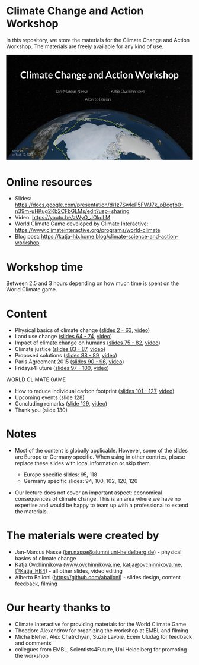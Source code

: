 # Climate Change and Action Workshop

In this repository, we store the materials for the Climate Change and Action Workshop. The materials are freely available for any kind of use.

![title](/imgs/ClimateChangeandActionWorkshopFINAL.png)

# Online resources

* Slides: https://docs.google.com/presentation/d/1z7SwIeP5FWJ7k_pBcgfb0-n39m-uHKug2Kb2CFbGLMs/edit?usp=sharing
* Video: https://youtu.be/zWyO_JOkcLM
* World Climate Game developed by Climate Interactive: https://www.climateinteractive.org/programs/world-climate
* Blog post: https://katja-hb.home.blog/climate-science-and-action-workshop

# Workshop time

Between 2.5 and 3 hours depending on how much time is spent on the World Climate game.

# Content

* Physical basics of climate change ([slides 2 - 63](https://docs.google.com/presentation/d/1z7SwIeP5FWJ7k_pBcgfb0-n39m-uHKug2Kb2CFbGLMs/edit#slide=id.g475928a829_3_0), [video](https://www.youtube.com/watch?v=zWyO_JOkcLM))
* Land use change ([slides 64 - 74](https://docs.google.com/presentation/d/1z7SwIeP5FWJ7k_pBcgfb0-n39m-uHKug2Kb2CFbGLMs/edit#slide=id.g475928a829_1_399), [video](https://www.youtube.com/watch?v=zWyO_JOkcLM&t=48m56s))
* Impact of climate change on humans ([slides 75 - 82](https://docs.google.com/presentation/d/1z7SwIeP5FWJ7k_pBcgfb0-n39m-uHKug2Kb2CFbGLMs/edit#slide=id.g475928a829_1_202), [video](https://www.youtube.com/watch?v=zWyO_JOkcLM&t=56m20s))
* Climate justice ([slides 83 - 87](https://docs.google.com/presentation/d/1z7SwIeP5FWJ7k_pBcgfb0-n39m-uHKug2Kb2CFbGLMs/edit#slide=id.g41a731f019_17_647), [video](https://www.youtube.com/watch?v=zWyO_JOkcLM&t=58m56s))
* Proposed solutions ([slides 88 - 89](https://docs.google.com/presentation/d/1z7SwIeP5FWJ7k_pBcgfb0-n39m-uHKug2Kb2CFbGLMs/edit#slide=id.g6014d16084_0_3), [video](https://www.youtube.com/watch?v=zWyO_JOkcLM&t=60m16s))
* Paris Agreement 2015 ([slides 90 - 96](https://docs.google.com/presentation/d/1z7SwIeP5FWJ7k_pBcgfb0-n39m-uHKug2Kb2CFbGLMs/edit#slide=id.g41a731f019_17_679), [video](https://www.youtube.com/watch?v=zWyO_JOkcLM&t=61m29s))
* Fridays4Future ([slides 97 - 100](https://docs.google.com/presentation/d/1z7SwIeP5FWJ7k_pBcgfb0-n39m-uHKug2Kb2CFbGLMs/edit#slide=id.g41a731f019_17_722), [video](https://www.youtube.com/watch?v=zWyO_JOkcLM&t=65m23s))

WORLD CLIMATE GAME

* How to reduce individual carbon footprint ([slides 101 - 127](https://docs.google.com/presentation/d/1z7SwIeP5FWJ7k_pBcgfb0-n39m-uHKug2Kb2CFbGLMs/edit#slide=id.g41a731f019_17_742), [video](https://www.youtube.com/watch?v=zWyO_JOkcLM&t=67m38s))
* Upcoming events (slide 128)
* Concluding remarks ([slide 129](https://docs.google.com/presentation/d/1z7SwIeP5FWJ7k_pBcgfb0-n39m-uHKug2Kb2CFbGLMs/edit#slide=id.g6014d16084_0_125), [video](https://www.youtube.com/watch?v=zWyO_JOkcLM&t=84m12s))
* Thank you (slide 130)

# Notes

* Most of the content is globally applicable. However, some of the slides are Europe or Germany specific. When using in other contries, please replace these slides with local information or skip them.

  * Europe specific slides: 95, 118
  * Germany specific slides: 94, 100, 102, 120, 126

* Our lecture does not cover an important aspect: economical consequences of climate change. This is an area where we have no expertise and would be happy to team up with a professional to extend the materials.

# The materials were created by

* Jan-Marcus Nasse (jan.nasse@alumni.uni-heidelberg.de) - physical basics of climate change
* Katja Ovchinnikova (www.ovchinnikova.me, katja@ovchinnikova.me, [@Katja_HB4](https://twitter.com/katja_hb4)) - all other slides, video editing
* Alberto Bailoni (https://github.com/abailoni) - slides design, content feedback, filming

# Our hearty thanks to

* Climate Interactive for providing materials for the World Climate Game
* Theodore Alexandrov for organizing the workshop at EMBL and filming
* Micha Bleher, Alex Chatrchyan, Suzie Lavoie, Ecem Uludağ for feedback and comments
* collegues from EMBL, Scientists4Future, Uni Heidelberg for promoting the workshop
